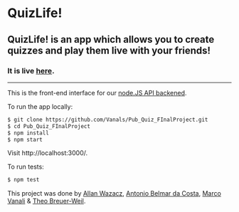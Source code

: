 # QuizLife!

## QuizLife! is an app which allows you to create quizzes and play them live with your friends!

### It is live [here](http://www.quiz-life.surge.sh).
---

This is the front-end interface for our [node.JS API backened](https://www.github.com/cazwazacz/pub-quiz-api).

To run the app locally:
```bash
$ git clone https://github.com/Vanals/Pub_Quiz_FInalProject.git
$ cd Pub_Quiz_FInalProject
$ npm install
$ npm start
```
Visit http://localhost:3000/.

To run tests:
```bash
$ npm test
```

This project was done by [Allan Wazacz](https://www.github.com/cazwazacz/), [Antonio Belmar da Costa](https://github.com/antoniobelmar/), [Marco Vanali](https://github.com/Vanals/) & [Theo Breuer-Weil](https://www.github.com/somemarsupials/).
